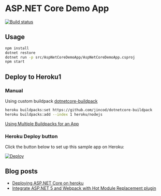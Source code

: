 # ASP.NET Core Demo App

[![Build status](https://ci.appveyor.com/api/projects/status/p3iet9wrmg8jxlmx?svg=true)](https://ci.appveyor.com/project/jincod/aspnet5demoapp)

## Usage

```bash
npm install
dotnet restore
dotnet run -p src/AspNetCoreDemoApp/AspNetCoreDemoApp.csproj
npm start
```

## Deploy to Heroku1

### Manual

Using custom buildpack [dotnetcore-buildpack](https://github.com/jincod/dotnetcore-buildpack)

```bash
heroku buildpacks:set https://github.com/jincod/dotnetcore-buildpack
heroku buildpacks:add --index 1 heroku/nodejs
```

[Using Multiple Buildpacks for an App](https://devcenter.heroku.com/articles/using-multiple-buildpacks-for-an-app)

### Heroku Deploy button

Click the button below to set up this sample app on Heroku:

[![Deploy](https://www.herokucdn.com/deploy/button.svg)](https://heroku.com/deploy?template=https://github.com/androsovandrii/.netcore/AspNet5DemoApp)

## Blog posts

- [Deploying ASP.NET Core on heroku](https://jincod.tumblr.com/post/152290263970/deploying-aspnet-core-on-heroku)
- [Integrate ASP.NET 5 and Webpack with Hot Module Replacement plugin](http://jincod.tumblr.com/post/135043543538/integrate-aspnet-5-and-webpack-with-hot-module)
